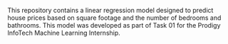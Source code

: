 









This repository contains a linear regression model designed to predict house prices based on square footage and the number of bedrooms and bathrooms. This model was developed as part of Task 01 for the Prodigy InfoTech Machine Learning Internship.
